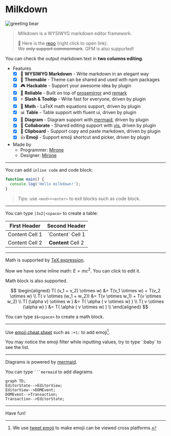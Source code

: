 # Milkdown

![greeting bear](/polar.jpeg)

> Milkdown is a WYSIWYG markdown editor framework.
>
> 🍼 Here is the [repo](https://github.com/Milkdown/milkdown) (right click to open link). \
> We ~~only support commonmark~~. GFM is also supported!

You can check the output markdown text in **two columns editing**.

*   Features
    *   [x] 📝 **WYSIWYG Markdown** - Write markdown in an elegant way
    *   [x] 🎨 **Themable** - Theme can be shared and used with npm packages
    *   [x] 🎮 **Hackable** - Support your awesome idea by plugin
    *   [x] 🦾 **Reliable** - Built on top of [prosemirror](https://prosemirror.net/) and [remark](https://github.com/remarkjs/remark)
    *   [x] ⚡ **Slash & Tooltip** - Write fast for everyone, driven by plugin
    *   [x] 🧮 **Math** - LaTeX math equations support, driven by plugin
    *   [x] 📊 **Table** - Table support with fluent ui, driven by plugin
    *   [x] 📰 **Diagram** - Diagram support with [mermaid](https://mermaid-js.github.io/mermaid/#/), driven by plugin
    *   [x] 🍻 **Collaborate** - Shared editing support with [yjs](https://docs.yjs.dev/), driven by plugin
    *   [x] 💾 **Clipboard** - Support copy and paste markdown, driven by plugin
    *   [x] 👍 **Emoji** - Support emoji shortcut and picker, driven by plugin
*   Made by
    *   Programmer: [Mirone](https://github.com/Milkdown)
    *   Designer: [Mirone](https://github.com/Milkdown)

***

You can add `inline code` and code block:

```javascript
function main() {
  console.log('Hello milkdown!');
}
```

> Tips: use `<mod>+<enter>` to exit blocks such as code block.

***

You can type `|3x2|<space>` to create a table:

| First Header   |    Second Header   |
| -------------- | :----------------: |
| Content Cell 1 | \`Content\` Cell 1 |
| Content Cell 2 | **Content** Cell 2 |

***

Math is supported by [TeX expression](https://en.wikipedia.org/wiki/TeX).

Now we have some inline math: $E = mc^2$. You can click to edit it.

Math block is also supported.

$$
\begin{aligned}
T( (v_1 + v_2) \otimes w) &= T(v_1 \otimes w) + T(v_2 \otimes w) \\
T( v \otimes (w_1 + w_2)) &= T(v \otimes w_1) + T(v \otimes w_2) \\
T( (\alpha v) \otimes w ) &= T( \alpha ( v \otimes w) ) \\
T( v \otimes (\alpha w) ) &= T( \alpha ( v \otimes w) ) \\
\end{aligned}
$$

You can type `$$<space>` to create a math block.

***

Use [emoji cheat sheet](https://www.webfx.com/tools/emoji-cheat-sheet/) such as `:+1:` to add emoji[^1].

You may notice the emoji filter while inputting values, try to type \`:baby\` to see the list.

***

Diagrams is powered by [mermaid](https://mermaid-js.github.io/mermaid/#/).

You can type ` ```mermaid ` to add diagrams.

```mermaid
graph TD;
EditorState-->EditorView;
EditorView-->DOMEvent;
DOMEvent-->Transaction;
Transaction-->EditorState;
```

***

Have fun!

[^1]: We use [tweet emoji](https://twemoji.twitter.com) to make emoji can be viewed cross platforms.
